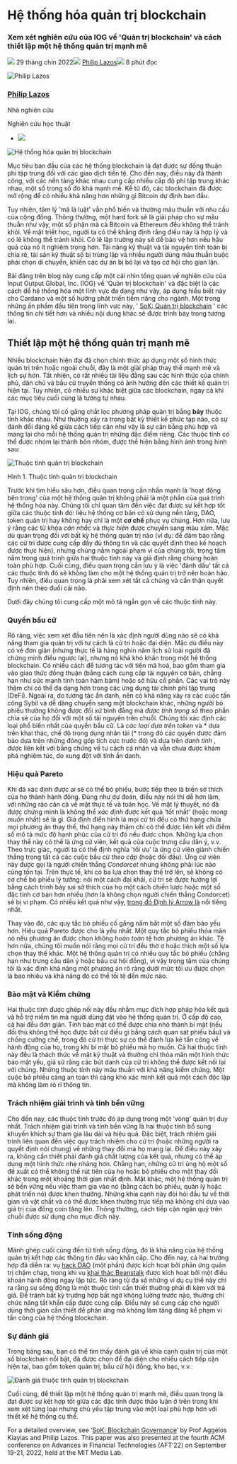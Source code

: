 # Hệ thống hóa quản trị blockchain

### **Xem xét nghiên cứu của IOG về 'Quản trị blockchain' và cách thiết lập một hệ thống quản trị mạnh mẽ**

![](img/2022-09-29-systematizing-blockchain-governance.002.png) 29 tháng chín 2022![](img/2022-09-29-systematizing-blockchain-governance.002.png) [Philip Lazos](/en/blog/authors/philip-lazos/page-1/)![](img/2022-09-29-systematizing-blockchain-governance.003.png) 8 phút đọc

![Philip Lazos](img/2022-09-29-systematizing-blockchain-governance.004.png)[](/en/blog/authors/philip-lazos/page-1/)

### [**Philip Lazos**](/en/blog/authors/philip-lazos/page-1/)

Nhà nghiên cứu

Nghiên cứu học thuật

- ![](img/2022-09-29-systematizing-blockchain-governance.005.png)[](mailto:philip.lazos@iohk.io "Email")

![Hệ thống hóa quản trị blockchain](img/2022-09-29-systematizing-blockchain-governance.006.png)

Mục tiêu ban đầu của các hệ thống blockchain là đạt được sự đồng thuận phi tập trung đối với các giao dịch tiền tệ. Cho đến nay, điều này đã thành công, với các nền tảng khác nhau cung cấp nhiều cấp độ phi tập trung khác nhau, một số trong số đó khá mạnh mẽ. Kể từ đó, các blockchain đã được mở rộng để có nhiều khả năng hơn những gì Bitcoin dự định ban đầu.

Tuy nhiên, tâm lý 'mã là luật' vẫn phổ biến và thường mâu thuẫn với nhu cầu của cộng đồng. Thông thường, một hard fork sẽ là giải pháp cho sự mâu thuẫn như vậy, một số phận mà cả Bitcoin và Ethereum đều không thể tránh khỏi. Về mặt triết học, người ta có thể khẳng định rằng điều này là hợp lý và có lẽ không thể tránh khỏi. Có lẽ lập trường này sẽ dễ bảo vệ hơn nếu hậu quả của nó ít nghiêm trọng hơn. Tài năng kỹ thuật và tài nguyên tính toán bị chia rẽ, tài sản kỹ thuật số bị trùng lặp và nhiều người dùng mâu thuẫn buộc phải chọn di chuyển, khiến các dự án bị bỏ lại và tạo cơ hội cho gian lận.

Bài đăng trên blog này cung cấp một cái nhìn tổng quan về nghiên cứu của Input Output Global, Inc. (IOG) về 'Quản trị blockchain' và đặc biệt là các cách để hệ thống hóa một lĩnh vực đa dạng như vậy, áp dụng hiểu biết này cho Cardano và một số hướng phát triển tiềm năng cho ngành. Một trong những ấn phẩm đầu tiên trong lĩnh vực này, ' [SoK: Quản trị blockchain](https://arxiv.org/abs/2201.07188) ' các thông tin chi tiết hơn và nhiều nội dung khác sẽ được trình bày trong tương lai.

## **Thiết lập một hệ thống quản trị mạnh mẽ**

Nhiều blockchain hiện đại đã chọn chính thức áp dụng một số hình thức quản trị trên hoặc ngoài chuỗi, đây là một giải pháp thay thế mạnh mẽ và lịch sự hơn. Tất nhiên, có rất nhiều tài liệu đằng sau các hình thức của chính phủ, dân chủ và bầu cử truyền thống có ảnh hưởng đến các thiết kế quản trị hiện tại. Tuy nhiên, có nhiều sự khác biệt giữa các blockchain, ngay cả khi các mục tiêu cuối cùng là tương tự nhau.

Tại IOG, chúng tôi cố gắng chắt lọc phương pháp quản trị bằng **bảy** thuộc tính khác nhau. Như thường xảy ra trong bất kỳ thiết kế phức tạp nào, có sự đánh đổi đáng kể giữa cách tiếp cận như vậy là sự cân bằng phù hợp và mang lại cho mỗi hệ thống quản trị những đặc điểm riêng. Các thuộc tính có thể được nhóm lại thành bốn nhóm, được thể hiện bằng hình ảnh trong hình sau:

![Thuộc tính quản trị blockchain](img/2022-09-29-systematizing-blockchain-governance.007.png)

Hình 1. Thuộc tính quản trị blockchain

Trước khi tìm hiểu sâu hơn, điều quan trọng cần nhấn mạnh là 'hoạt động bên trong' của một hệ thống quản trị không phải là một phần của quá trình hệ thống hóa này. Chúng tôi chỉ quan tâm đến việc đạt được sự kết hợp tốt giữa các thuộc tính đó: liệu hệ thống cơ bản có sử dụng nền tảng, DAO, token quản trị hay không hay chỉ là một **cơ chế** phục vụ chúng. Hơn nữa, lưu ý rằng các từ khóa *cân nhắc* và *thực hiện* được chuyển sang màu xám. Mặc dù quan trọng đối với bất kỳ hệ thống quản trị nào (ví dụ: để đảm bảo rằng các cử tri được cung cấp đầy đủ thông tin và các quyết định theo kế hoạch được thực hiện), nhưng chúng nằm ngoài phạm vi của chúng tôi, trọng tâm nằm trong quá trình giữa hai thuộc tính này và giả định rằng chúng hoàn toàn phù hợp. Cuối cùng, điều quan trọng cần lưu ý là việc 'đánh dấu' tất cả các thuộc tính đó sẽ không làm cho một hệ thống quản trị trở nên hoàn hảo. Tuy nhiên, điều quan trọng là phải xem xét tất cả chúng và cẩn thận quyết định nên theo đuổi cái nào.

Dưới đây chúng tôi cung cấp một mô tả ngắn gọn về các thuộc tính này.

### **Quyền bầu cử**

Rõ ràng, việc xem xét đầu tiên nên là xác định người dùng nào sẽ có khả năng tham gia quản trị với tư cách là cử tri hoặc đại diện. Mặc dù điều này có vẻ đơn giản (nhưng thực tế là hàng nghìn năm lịch sử loài người đã chứng minh điều ngược lại), nhưng nó khá khó khăn trong một hệ thống blockchain. Có nhiều cách để tương tác với tiền mã hoá, bao gồm tham gia vào giao thức đồng thuận (bằng cách cung cấp tài nguyên cơ bản, chẳng hạn như sức mạnh tính toán hàm băm) hoặc sở hữu cổ phần. Các vai trò này thậm chí có thể đa dạng hơn trong các ứng dụng tài chính phi tập trung (DeFi). Ngoài ra, do tương tác ẩn danh, nên có khả năng xảy ra các cuộc tấn công Sybil và dễ dàng chuyển sang một blockchain khác, những người bỏ phiếu thường không được đối xử bình đẳng mà *được tính trọng số* theo phần chia sẻ của họ đối với một số tài nguyên trên chuỗi. Chúng tôi xác định các loại phổ biến nhất của quyền bầu cử. Là *các loại dựa trên token* và * dựa trên khai thác, chế độ trọng dụng nhân tài (* trong đó các quyền được đảm bảo dựa trên những đóng góp tích cực trước đó) và dựa trên *danh tính* , được liên kết với bằng chứng về tư cách cá nhân và vẫn chưa được khám phá nghiêm túc, do xung đột với tính ẩn danh.

### **Hiệu quả Pareto**

Khi đã xác định được ai sẽ có thể bỏ phiếu, bước tiếp theo là biến sở thích của họ thành hành động. Đúng như dự đoán, điều này nói thì dễ hơn làm, với những rào cản cả về mặt thực tế và toán học. Về mặt lý thuyết, nó đã được chứng minh là không thể *xác định* được kết quả 'tốt nhất' (hoặc *mong muốn* nhất) sẽ là gì. Giả định điển hình là mọi cử tri đều có thứ hạng chứa mọi phương án thay thế, thứ hạng này thậm chí có thể được liên kết với điểm số mô tả mức độ hạnh phúc của cử tri đó nếu được chọn. Những lựa chọn thay thế này có thể là ứng cử viên, kết quả của cuộc trưng cầu dân ý, v.v. Theo trực giác, người ta có thể định nghĩa 'tối ưu' là ứng cử viên giành chiến thắng trong tất cả các cuộc bầu cử *theo cặp* (hoặc đối đầu). Ứng cử viên này được gọi là người chiến thắng *Condorcet* nhưng không phải lúc nào cũng tồn tại. Trên thực tế, khi có ba lựa chọn thay thế trở lên, sẽ không có cơ chế bỏ phiếu lý tưởng: nói một cách đại khái, cử tri sẽ được hưởng lợi bằng cách trình bày sai sở thích của họ một cách chiến lược hoặc một số đặc tính cơ bản hơn nhiều (hơn là không chọn người chiến thắng Condorcet) sẽ bị vi phạm. Có nhiều kết quả như vậy, [trong đó Định lý Arrow là](https://en.wikipedia.org/wiki/Arrow%27s_impossibility_theorem) nổi tiếng nhất.

Thay vào đó, các quy tắc bỏ phiếu cố gắng nắm bắt một số đảm bảo yếu hơn. Hiệu quả Pareto được cho là yếu nhất. Một quy tắc bỏ phiếu thỏa mãn nó nếu phương án được chọn không *hoàn toàn* tệ hơn phương án khác. Tệ hơn nữa, chúng tôi muốn nói rằng mọi cử tri đều thờ ơ hoặc thích một số lựa chọn thay thế khác. Một hệ thống quản trị có nhiều quy tắc bỏ phiếu (chẳng hạn như trưng cầu dân ý hoặc bầu cử hội đồng), vì vậy trọng tâm của chúng tôi là xác định khả năng một phương án rõ ràng dưới mức tối ưu được chọn là bao nhiêu và khả năng đó có thể tồi tệ đến mức nào.

### **Bảo mật và Kiểm chứng**

Hai thuộc tính được ghép nối này đều nhằm mục đích hợp pháp hóa kết quả và hỗ trợ niềm tin mà người dùng đặt vào hệ thống quản trị. Ở cấp độ cao, cả hai đều đơn giản. Tính bảo mật có thể được chia nhỏ thành bí mật (nếu đối thủ không thể học được bất cứ điều gì bằng cách quan sát phiếu bầu) và chống cưỡng chế, trong đó cử tri thực sự có thể đánh lừa kẻ tấn công về hành động của họ, trong khi bí mật bỏ phiếu mà họ muốn. Cả hai thuộc tính này đều là thách thức về mặt kỹ thuật và thường chỉ thỏa mãn một hình thức bảo mật yếu, giả sử rằng các bút danh của cử tri không thể được kết nối lại với chúng. Những thuộc tính này mâu thuẫn với khả năng kiểm chứng. Một cuộc bỏ phiếu càng an toàn thì càng khó xác minh kết quả một cách độc lập mà không làm rò rỉ thông tin.

### **Trách nhiệm giải trình và tính bền vững**

Cho đến nay, các thuộc tính trước đó áp dụng trong một 'vòng' quản trị duy nhất. Trách nhiệm giải trình và tính bền vững là hai thuộc tính bổ sung khuyến khích sự tham gia lâu dài và hiệu quả. Đặc biệt, trách nhiệm giải trình liên quan đến việc quy trách nhiệm cho cử tri (hoặc những người ra quyết định nói chung) về những thay đổi mà họ mang lại. Để điều này xảy ra, không cần thiết phải đánh giá chất lượng của kết quả, nhưng có thể áp dụng một hình thức nhẹ nhàng hơn. Chẳng hạn, những cử tri ủng hộ một số đề xuất có thể không thể rút tiền của họ hoặc bỏ phiếu cho một thay đổi khác trong một khoảng thời gian nhất định. Mặt khác, một hệ thống quản trị sẽ bền vững nếu việc tham gia vào nó (bằng cách bỏ phiếu, quản lý hoặc phát triển nó) được khen thưởng. Những khía cạnh này đòi hỏi đầu tư về thời gian và vật chất và có thể được khen thưởng trực tiếp mà không chỉ dựa vào giá trị của đồng coin tăng lên. Thông thường, cách tiếp cận ngân quỹ trên chuỗi được sử dụng cho mục đích này.

### **Tính sống động**

Mảnh ghép cuối cùng đến từ tính sống động, đó là khả năng của hệ thống quản trị kết hợp các thông tin đầu vào khẩn cấp. Cho đến nay, cả hai trường hợp đã diễn ra: vụ [hack DAO](https://www.coindesk.com/learn/2016/06/25/understanding-the-dao-attack/) (một phần) được kích hoạt bởi phản ứng quản trị chậm chạp, trong khi vụ [khai thác Beanstalk](https://cointelegraph.com/news/beanstalk-farms-loses-182m-in-defi-governance-exploit) được kích hoạt bởi một điều khoản hành động ngay lập tức. Rõ ràng từ đa số những ví dụ cụ thể này chỉ ra rằng sự sống động là một thuộc tính cần thiết thường phải đi kèm với trả giá. Để tránh bất kỳ trường hợp bất ngờ không lường trước nào, thường chỉ chức năng tắt khẩn cấp được cung cấp. Điều này sẽ cung cấp cho người dùng thời gian cần thiết để phản ứng mà không làm tăng đáng kể phạm vi tấn công của hệ thống blockchain.

### **Sự đánh giá**

Trong bảng sau, bạn có thể tìm thấy đánh giá về khía cạnh quản trị của một số blockchain nổi bật, đã được chọn để đại diện cho nhiều cách tiếp cận hiện tại, bao gồm token quản trị, bầu cử hội đồng, kho bạc, v.v.:

![Đánh giá thuộc tính quản trị blockchain](img/2022-09-29-systematizing-blockchain-governance.008.jpeg)

Cuối cùng, để thiết lập một hệ thống quản trị mạnh mẽ, điều quan trọng là đạt được sự kết hợp tốt giữa các đặc tính được thảo luận ở trên trong khi xem xét từng loại nhưng chủ yếu tập trung vào một loại phù hợp hơn với thiết kế hệ thống cụ thể.

For a detailed overview, see ‘[SoK: Blockchain Governance](https://iohk.io/en/research/library/papers/sok-blockchain-governance/)’ by Prof Aggelos Kiayias and Philip Lazos. This paper was also presented at the fourth ACM conference on Advances in Financial Technologies (AFT’22) on September 19-21, 2022, held at the MIT Media Lab.
